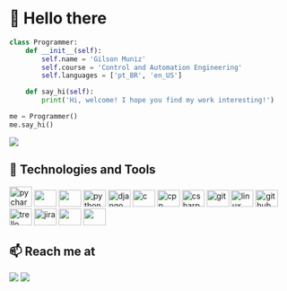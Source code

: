 # 👋 Hello there

``` python
class Programmer:
    def __init__(self):
        self.name = 'Gilson Muniz'
        self.course = 'Control and Automation Engineering'
        self.languages = ['pt_BR', 'en_US']

    def say_hi(self):
        print('Hi, welcome! I hope you find my work interesting!')

me = Programmer()
me.say_hi()
```

<div align="left">
    <img src="https://media.giphy.com/media/qgQUggAC3Pfv687qPC/giphy.gif">
</div>


## 🔧 Technologies and Tools

<div>
    <img alt="pycharm" src="https://resources.jetbrains.com/storage/products/company/brand/logos/PyCharm_icon.svg?_gl=1*scpg7d*_ga*ODk5NTU2OTEuMTYxODYxMTMwMw..*_ga_9J976DJZ68*MTY3MjkyODY1OC4xLjEuMTY3MjkyODY3OS4wLjAuMA..&_ga=2.19777336.1222848869.1672928659-89955691.1618611303" height="36" width="40">
    <img src="https://cdn.jsdelivr.net/gh/devicons/devicon/icons/vscode/vscode-original.svg" height="30" width="40"/>
    <img src="https://cdn.jsdelivr.net/gh/devicons/devicon/icons/visualstudio/visualstudio-plain.svg" height="30" width="40"/>
    <img alt="python" src="https://cdn.jsdelivr.net/gh/devicons/devicon/icons/python/python-original.svg" height="30" width="40"/>
    <img alt="django" src="https://cdn.jsdelivr.net/gh/devicons/devicon/icons/django/django-plain.svg" height="30" width="40"/>
    <img alt="c" src="https://cdn.jsdelivr.net/gh/devicons/devicon/icons/c/c-original.svg" height="30" width="40"/>
    <img alt="cpp" src="https://cdn.jsdelivr.net/gh/devicons/devicon/icons/cplusplus/cplusplus-original.svg" height="30" width="40"/>
    <img alt="csharp" src="https://cdn.jsdelivr.net/gh/devicons/devicon/icons/csharp/csharp-original.svg" height="30" width="40"/>
    <img alt="git" src="https://cdn.jsdelivr.net/gh/devicons/devicon/icons/git/git-original.svg" height="30" width="40"/>
    <img alt="linux" src="https://cdn.jsdelivr.net/gh/devicons/devicon/icons/linux/linux-original.svg" height="30" width="40"/>
    <img alt="github" src="https://cdn.jsdelivr.net/gh/devicons/devicon/icons/github/github-original.svg" height="30" width="40"/>
    <img alt="trello" src="https://cdn.jsdelivr.net/gh/devicons/devicon/icons/trello/trello-plain.svg" height="30" width="40"/>
    <img alt="jira" src="https://cdn.jsdelivr.net/gh/devicons/devicon/icons/jira/jira-original.svg" height="30" width="40"/>
    <img src="https://cdn.jsdelivr.net/gh/devicons/devicon/icons/arduino/arduino-original.svg" height="30" width="40"/>
    <img src="https://cdn.jsdelivr.net/gh/devicons/devicon/icons/lua/lua-original.svg" height="30" width="40"/>
</div>

## 📫 Reach me at 

<div>
    <a href = "mailto:gilsonj725@gmail.com"><img src="https://img.shields.io/badge/Gmail-D14836?style=for-the-badge&logo=gmail&logoColor=white" target="_blank"></a>
    <a href="https://www.linkedin.com/in/gilsonmuniz" target="_blank"><img src="https://img.shields.io/badge/-LinkedIn-%230077B5?style=for-the-badge&logo=linkedin&logoColor=white" target="_blank"></a>   
</div>
